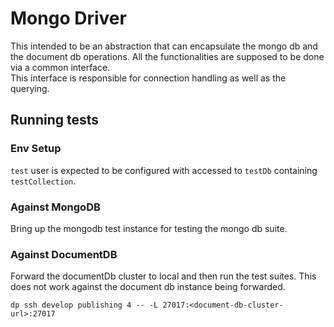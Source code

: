 # Mongo Driver

This intended to be an abstraction that can encapsulate the mongo db and the document db operations.
All the functionalities are supposed to be done via a common interface.  
This interface is responsible for connection handling as well as the querying.

## Running tests

###  Env Setup

`test` user is expected to be configured with accessed to `testDb` containing `testCollection`. 

### Against MongoDB
Bring up the mongodb test instance for testing the mongo db suite.

### Against DocumentDB
Forward the documentDb cluster to local and then run the test suites.
This does not work against the document db instance being forwarded.

```
dp ssh develop publishing 4 -- -L 27017:<document-db-cluster-url>:27017
``` 

